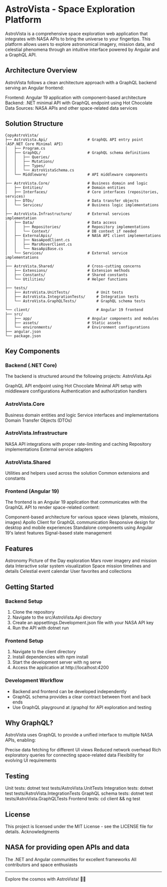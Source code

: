# AstroVista - Space Exploration Platform
AstroVista is a comprehensive space exploration web application that integrates with NASA APIs to bring the universe to your fingertips. This platform allows users to explore astronomical imagery, mission data, and celestial phenomena through an intuitive interface powered by Angular and a GraphQL API.
## Architecture Overview
AstroVista follows a clean architecture approach with a GraphQL backend serving an Angular frontend:

Frontend: Angular 19 application with component-based architecture
Backend: .NET minimal API with GraphQL endpoint using Hot Chocolate
Data Sources: NASA APIs and other space-related data services

## Solution Structure

```
CopyAstroVista/
├── AstroVista.Api/                  # GraphQL API entry point (ASP.NET Core Minimal API)
│   ├── Program.cs
│   ├── GraphQL/                     # GraphQL schema definitions
│   │   ├── Queries/
│   │   ├── Mutations/
│   │   ├── Types/
│   │   └── AstroVistaSchema.cs
│   └── Middleware/                  # API middleware components
│
├── AstroVista.Core/                 # Business domain and logic
│   ├── Entities/                    # Domain entities
│   ├── Interfaces/                  # Core interfaces (repositories, services)
│   ├── DTOs/                        # Data transfer objects
│   └── Services/                    # Business logic implementations
│
├── AstroVista.Infrastructure/       # External services implementation
│   ├── Data/                        # Data access
│   │   ├── Repositories/            # Repository implementations
│   │   └── Context/                 # DB context if needed
│   ├── ExternalApis/                # NASA API client implementations
│   │   ├── NasaApodClient.cs
│   │   ├── MarsRoverClient.cs
│   │   └── NasaApiBase.cs
│   └── Services/                    # External service implementations
│
├── AstroVista.Shared/               # Cross-cutting concerns
│   ├── Extensions/                  # Extension methods
│   ├── Constants/                   # Shared constants
│   └── Utilities/                   # Helper functions
│
├── tests/
│   ├── AstroVista.UnitTests/            # Unit tests
│   ├── AstroVista.IntegrationTests/     # Integration tests
│   └── AstroVista.GraphQLTests/         # GraphQL schema tests
│
└── client/                              # Angular 19 frontend
├── src/
│   ├── app/                         # Angular components and modules
│   ├── assets/                      # Static assets
│   └── environments/                # Environment configurations
├── angular.json
└── package.json

```
## Key Components
### Backend (.NET Core)
The backend is structured around the following projects:
AstroVista.Api

GraphQL API endpoint using Hot Chocolate
Minimal API setup with middleware configurations
Authentication and authorization handlers

### AstroVista.Core

Business domain entities and logic
Service interfaces and implementations
Domain Transfer Objects (DTOs)

### AstroVista.Infrastructure

NASA API integrations with proper rate-limiting and caching
Repository implementations
External service adapters

### AstroVista.Shared

Utilities and helpers used across the solution
Common extensions and constants

### Frontend (Angular 19)
The frontend is an Angular 19 application that communicates with the GraphQL API to render space-related content:

Component-based architecture for various space views (planets, missions, images)
Apollo Client for GraphQL communication
Responsive design for desktop and mobile experiences
Standalone components using Angular 19's latest features
Signal-based state management

## Features

Astronomy Picture of the Day exploration
Mars rover imagery and mission data
Interactive solar system visualization
Space mission timelines and details
Celestial event calendar
User favorites and collections

## Getting Started
### Backend Setup

1. Clone the repository
2. Navigate to the src/AstroVista.Api directory
3. Create an appsettings.Development.json file with your NASA API key
4. Run the API with dotnet run

### Frontend Setup

1. Navigate to the client directory
2. Install dependencies with npm install
3. Start the development server with ng serve
4. Access the application at http://localhost:4200

### Development Workflow

- Backend and frontend can be developed independently
- GraphQL schema provides a clear contract between front and back ends
- Use GraphQL playground at /graphql for API exploration and testing

## Why GraphQL?
AstroVista uses GraphQL to provide a unified interface to multiple NASA APIs, enabling:

Precise data fetching for different UI views
Reduced network overhead
Rich exploratory queries for connecting space-related data
Flexibility for evolving UI requirements

## Testing

Unit tests: dotnet test tests/AstroVista.UnitTests
Integration tests: dotnet test tests/AstroVista.IntegrationTests
GraphQL schema tests: dotnet test tests/AstroVista.GraphQLTests
Frontend tests: cd client && ng test

## License
This project is licensed under the MIT License - see the LICENSE file for details.
Acknowledgments

## NASA for providing open APIs and data
The .NET and Angular communities for excellent frameworks
All contributors and space enthusiasts

---

Explore the cosmos with AstroVista! 🚀🌌